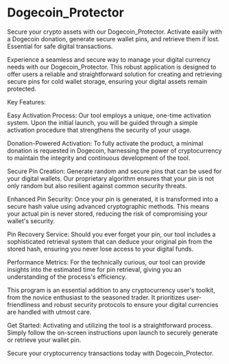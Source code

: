 # Dogecoin_Protector
Secure your crypto assets with our Dogecoin_Protector. Activate easily with a Dogecoin donation, generate secure wallet pins, and retrieve them if lost. Essential for safe digital transactions.

Experience a seamless and secure way to manage your digital currency needs with our Dogecoin_Protector. This robust application is designed to offer users a reliable and straightforward solution for creating and retrieving secure pins for cold wallet storage, ensuring your digital assets remain protected.

Key Features:

Easy Activation Process: Our tool employs a unique, one-time activation system. Upon the initial launch, you will be guided through a simple activation procedure that strengthens the security of your usage.

Donation-Powered Activation: To fully activate the product, a minimal donation is requested in Dogecoin, harnessing the power of cryptocurrency to maintain the integrity and continuous development of the tool.

Secure Pin Creation: Generate random and secure pins that can be used for your digital wallets. Our proprietary algorithm ensures that your pin is not only random but also resilient against common security threats.

Enhanced Pin Security: Once your pin is generated, it is transformed into a secure hash value using advanced cryptographic methods. This means your actual pin is never stored, reducing the risk of compromising your wallet's security.

Pin Recovery Service: Should you ever forget your pin, our tool includes a sophisticated retrieval system that can deduce your original pin from the stored hash, ensuring you never lose access to your digital funds.

Performance Metrics: For the technically curious, our tool can provide insights into the estimated time for pin retrieval, giving you an understanding of the process's efficiency.

This program is an essential addition to any cryptocurrency user's toolkit, from the novice enthusiast to the seasoned trader. It prioritizes user-friendliness and robust security protocols to ensure your digital currencies are handled with utmost care.

Get Started:
Activating and utilizing the tool is a straightforward process. Simply follow the on-screen instructions upon launch to securely generate or retrieve your wallet pin.

Secure your cryptocurrency transactions today with Dogecoin_Protector.
